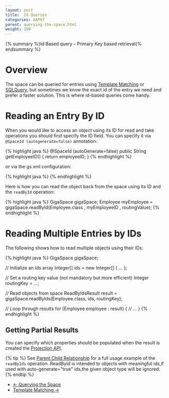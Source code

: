 ```yaml
---
layout: post
title:  Id Queries
categories: XAP97
parent: querying-the-space.html
weight: 100
---
```


{% summary %}Id Based query - Primary Key based retrieval{% endsummary %}

# Overview

The space can be queried for entries using [Template Matching](./template-matching.html) or [SQLQuery](./sqlquery.html), but sometimes we know the exact id of the entry we need and prefer a faster solution. This is where id-based queries come handy.

# Reading an Entry By ID

When you would like to access an object using its ID for read and take operations you should first specify the ID field. You can specify it via `@SpaceId (autogenerate=false)` annotation:

{% highlight java %}
@SpaceId (autoGenerate=false)
public String getEmployeeID() {
    return employeeID;
}
{% endhighlight %}

or via the gs.xml configuration:

{% highlight java %}
<id name="employeeID" auto-generate="false" />
{% endhighlight %}

Here is how you can read the object back from the space using its ID and the `readById` operation:

{% highlight java %}
GigaSpace gigaSpace;
Employee myEmployee = gigaSpace.readById(Employee.class , myEmployeeID , routingValue);
{% endhighlight %}

# Reading Multiple Entries by IDs

The following shows how to read multiple objects using their IDs:

{% highlight java %}
GigaSpace gigaSpace;

// Initialize an ids array
Integer[] ids = new Integer[] { ... };

// Set a routing key value (not mandatory but more efficient)
Integer routingKey = ...;

// Read objects from space
ReadByIdsResult<Employee> result = gigaSpace.readByIds(Employee.class, ids, routingKey);

// Loop through results
for (Employee employee : result) {
  // ...
}
{% endhighlight %}

## Getting Partial Results

You can specify which properties should be populated when the result is created the [Projection API](./getting-partial-results-using-projection-api.html).

{% tip %}
See [Parent Child Relationship](./parent-child-relationship.html) for a full usage example of the `readByIds` operation.
ReadById is intended to objects with meaningful ids,if used with auto-generate="true" ids,the given object type will be ignored.
{% endtip %}



<ul class="pager">
  <li class="previous"><a href="./querying-the-space.html">&larr; Querying the Space</a></li>
  <li class="next"><a href="./template-matching.html">Template Matching &rarr;</a></li>
</ul>